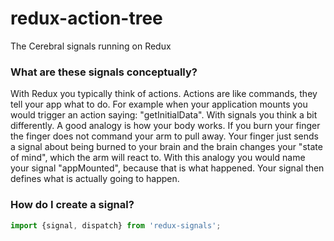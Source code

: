 # redux-action-tree
The Cerebral signals running on Redux

### What are these signals conceptually?
With Redux you typically think of actions. Actions are like commands, they tell your app what to do. For example when your application mounts you would trigger an action saying: "getInitialData". With signals you think a bit differently. A good analogy is how your body works. If you burn your finger the finger does not command your arm to pull away. Your finger just sends a signal about being burned to your brain and the brain changes your "state of mind", which the arm will react to. With this analogy you would name your signal "appMounted", because that is what happened. Your signal then defines what is actually going to happen.

### How do I create a signal?
```js
import {signal, dispatch} from 'redux-signals';
```
